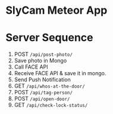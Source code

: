 SlyCam Meteor App
=================


# Server Sequence

1. POST `/api/post-photo/`
2. Save photo in Mongo
3. Call FACE API
4. Receive FACE API & save it in mongo.
5. Send Push Notification
6. GET `/api/whos-at-the-door/`
7. POST `/api/tag-person/`
8. POST `/api/open-door/`
9. GET `/api/check-lock-status/`
